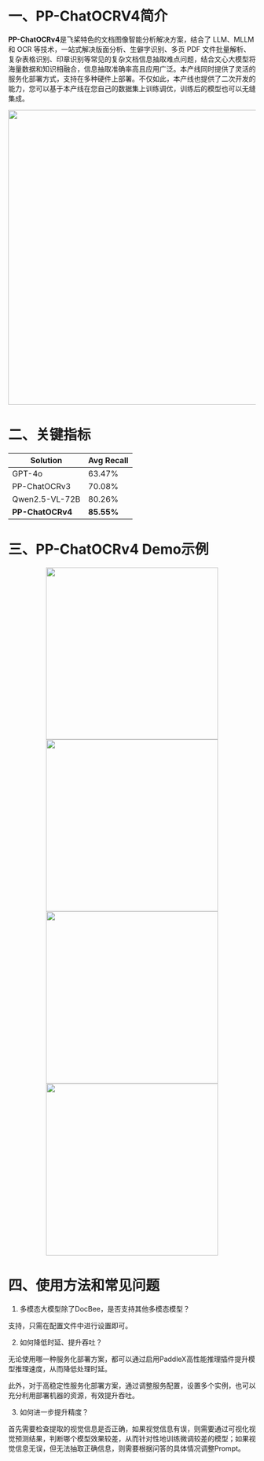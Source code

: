 # 一、PP-ChatOCRV4简介
**PP-ChatOCRv4**是飞桨特色的文档图像智能分析解决方案，结合了 LLM、MLLM 和 OCR 等技术，一站式解决版面分析、生僻字识别、多页 PDF 文件批量解析、复杂表格识别、印章识别等常见的复杂文档信息抽取难点问题，结合文心大模型将海量数据和知识相融合，信息抽取准确率高且应用广泛。本产线同时提供了灵活的服务化部署方式，支持在多种硬件上部署。不仅如此，本产线也提供了二次开发的能力，您可以基于本产线在您自己的数据集上训练调优，训练后的模型也可以无缝集成。

<div align="center">
<img src="https://raw.githubusercontent.com/cuicheng01/PaddleX_doc_images/refs/heads/main/images/paddleocr/PP-ChatOCRv4/algorithm_ppchatocrv4.png" width="600"/>
</div>

# 二、关键指标

<div align="center">
<table>
 <thead>
  <tr > 
   <th class>Solution</td> 
   <th class>Avg Recall</td> 
  </tr> 
<thead>
 <tbody>
  <tr> 
   <td>GPT-4o</td> 
   <td>63.47%</td> 
  </tr>
  <tr> 
   <td>PP-ChatOCRv3</td> 
   <td class>70.08%</td> 
  </tr> 
  <tr> 
   <td>Qwen2.5-VL-72B</td> 
   <td>80.26%</td> 
  </tr> 
  <tr> 
   <td><b>PP-ChatOCRv4</b></td> 
   <td><b>85.55%</b></td> 
  </tr> 
 </tbody>
</table>
</div>

# 三、PP-ChatOCRv4 Demo示例

<div align="center">
<img src="https://raw.githubusercontent.com/cuicheng01/PaddleX_doc_images/refs/heads/main/images/paddleocr/PP-ChatOCRv4/algorithm_ppchatocrv4_demo1.png" width="350"/>
<img src="https://raw.githubusercontent.com/cuicheng01/PaddleX_doc_images/refs/heads/main/images/paddleocr/PP-ChatOCRv4/algorithm_ppchatocrv4_demo2.png" width="350"/>
</div>

<div align="center">
<img src="https://raw.githubusercontent.com/cuicheng01/PaddleX_doc_images/refs/heads/main/images/paddleocr/PP-ChatOCRv4/algorithm_ppchatocrv4_demo3.png" width="350"/>
<img src="https://raw.githubusercontent.com/cuicheng01/PaddleX_doc_images/refs/heads/main/images/paddleocr/PP-ChatOCRv4/algorithm_ppchatocrv4_demo4.png" width="350"/>
</div>

# 四、使用方法和常见问题

1. 多模态大模型除了DocBee，是否支持其他多模态模型？

支持，只需在配置文件中进行设置即可。

2. 如何降低时延、提升吞吐？

无论使用哪一种服务化部署方案，都可以通过启用PaddleX高性能推理插件提升模型推理速度，从而降低处理时延。

此外，对于高稳定性服务化部署方案，通过调整服务配置，设置多个实例，也可以充分利用部署机器的资源，有效提升吞吐。

3. 如何进一步提升精度？

首先需要检查提取的视觉信息是否正确，如果视觉信息有误，则需要通过可视化视觉预测结果，判断哪个模型效果较差，从而针对性地训练微调较差的模型；如果视觉信息无误，但无法抽取正确信息，则需要根据问答的具体情况调整Prompt。
